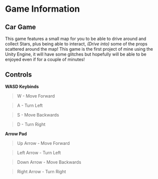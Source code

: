 # Game Information
## Car Game 
This game features a small map for you to be able to drive around and collect Stars, plus being able to interact, *(Drive into)* some of the props scattered around the map! This game is the first project of mine using the Unity Engine, it will have some glitches but hopefully will be able to be enjoyed even if for a couple of minutes!

## Controls
**WASD Keybinds**
> W - Move Forward

> A - Turn Left

> S - Move Backwards

> D - Turn Right

**Arrow Pad**
> Up Arrow - Move Forward

> Left Arrow - Turn Left

> Down Arrow - Move Backwards

> Right Arrow - Turn Right
